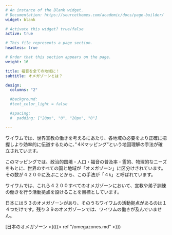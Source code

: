 ```yaml
---
# An instance of the Blank widget.
# Documentation: https://sourcethemes.com/academic/docs/page-builder/
widget: blank

# Activate this widget? true/false
active: true

# This file represents a page section.
headless: true

# Order that this section appears on the page.
weight: 16

title: 福音を全ての地域に！
subtitle: オメガゾーンとは？

design:
  columns: "2"

  #background:
  #text_color_light = false

  #spacing:
  #  padding: ["20px", "0", "20px", "0"]

---
```


ワイワムでは、世界宣教の働きを考えるにあたり、各地域の必要をより正確に把握しより効率的に伝道するために、”４Kマッピング”という地図理解の手法が確立されています。

このマッピングでは、政治的国境・人口・福音の普及率・霊的、物理的なニーズをもとに、世界のすべての国と地域が「オメガゾーン」に区分けされています。その数が４２００に及ぶことから、この手法が「４k」と呼ばれています。

ワイワムでは、これら４２００すべてのオメガゾーンにおいて、宣教や弟子訓練の働きを行う活動拠点を設けることを目標としています。

日本には５３のオメガゾーンがあり、そのうちワイワムの活動拠点があるのは１４つだけです。残り３９のオメガゾーンでは、ワイワムの働きが及んでいません。

[日本のオメガゾーン >]({{< ref "/omegazones.md" >}})
